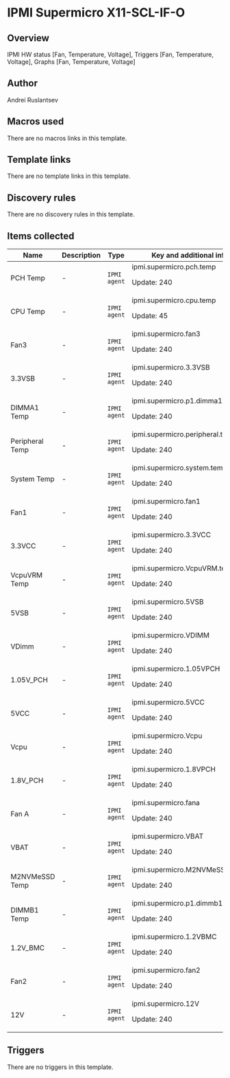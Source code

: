 # IPMI Supermicro X11-SCL-IF-O

## Overview

IPMI HW status [Fan, Temperature, Voltage], Triggers [Fan, Temperature, Voltage], Graphs [Fan, Temperature, Voltage]



## Author

Andrei Ruslantsev

## Macros used

There are no macros links in this template.

## Template links

There are no template links in this template.

## Discovery rules

There are no discovery rules in this template.

## Items collected

|Name|Description|Type|Key and additional info|
|----|-----------|----|----|
|PCH Temp|<p>-</p>|`IPMI agent`|ipmi.supermicro.pch.temp<p>Update: 240</p>|
|CPU Temp|<p>-</p>|`IPMI agent`|ipmi.supermicro.cpu.temp<p>Update: 45</p>|
|Fan3|<p>-</p>|`IPMI agent`|ipmi.supermicro.fan3<p>Update: 240</p>|
|3.3VSB|<p>-</p>|`IPMI agent`|ipmi.supermicro.3.3VSB<p>Update: 240</p>|
|DIMMA1 Temp|<p>-</p>|`IPMI agent`|ipmi.supermicro.p1.dimma1.temp<p>Update: 240</p>|
|Peripheral Temp|<p>-</p>|`IPMI agent`|ipmi.supermicro.peripheral.temp<p>Update: 240</p>|
|System Temp|<p>-</p>|`IPMI agent`|ipmi.supermicro.system.temp<p>Update: 240</p>|
|Fan1|<p>-</p>|`IPMI agent`|ipmi.supermicro.fan1<p>Update: 240</p>|
|3.3VCC|<p>-</p>|`IPMI agent`|ipmi.supermicro.3.3VCC<p>Update: 240</p>|
|VcpuVRM Temp|<p>-</p>|`IPMI agent`|ipmi.supermicro.VcpuVRM.temp<p>Update: 240</p>|
|5VSB|<p>-</p>|`IPMI agent`|ipmi.supermicro.5VSB<p>Update: 240</p>|
|VDimm|<p>-</p>|`IPMI agent`|ipmi.supermicro.VDIMM<p>Update: 240</p>|
|1.05V_PCH|<p>-</p>|`IPMI agent`|ipmi.supermicro.1.05VPCH<p>Update: 240</p>|
|5VCC|<p>-</p>|`IPMI agent`|ipmi.supermicro.5VCC<p>Update: 240</p>|
|Vcpu|<p>-</p>|`IPMI agent`|ipmi.supermicro.Vcpu<p>Update: 240</p>|
|1.8V_PCH|<p>-</p>|`IPMI agent`|ipmi.supermicro.1.8VPCH<p>Update: 240</p>|
|Fan A|<p>-</p>|`IPMI agent`|ipmi.supermicro.fana<p>Update: 240</p>|
|VBAT|<p>-</p>|`IPMI agent`|ipmi.supermicro.VBAT<p>Update: 240</p>|
|M2NVMeSSD Temp|<p>-</p>|`IPMI agent`|ipmi.supermicro.M2NVMeSSD.temp<p>Update: 240</p>|
|DIMMB1 Temp|<p>-</p>|`IPMI agent`|ipmi.supermicro.p1.dimmb1.temp<p>Update: 240</p>|
|1.2V_BMC|<p>-</p>|`IPMI agent`|ipmi.supermicro.1.2VBMC<p>Update: 240</p>|
|Fan2|<p>-</p>|`IPMI agent`|ipmi.supermicro.fan2<p>Update: 240</p>|
|12V|<p>-</p>|`IPMI agent`|ipmi.supermicro.12V<p>Update: 240</p>|
## Triggers

There are no triggers in this template.

